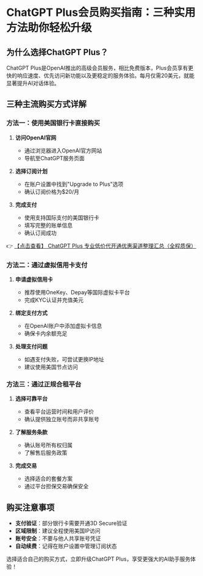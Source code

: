 # ChatGPT Plus会员购买指南：三种实用方法助你轻松升级

## 为什么选择ChatGPT Plus？

ChatGPT Plus是OpenAI推出的高级会员服务，相比免费版本，Plus会员享有更快的响应速度、优先访问新功能以及更稳定的服务体验。每月仅需20美元，就能显著提升AI对话体验。

## 三种主流购买方式详解

### 方法一：使用美国银行卡直接购买

1. **访问OpenAI官网**
   - 通过浏览器进入OpenAI官方网站
   - 导航至ChatGPT服务页面

2. **选择订阅计划**
   - 在账户设置中找到"Upgrade to Plus"选项
   - 确认订阅价格为$20/月

3. **完成支付**
   - 使用支持国际支付的美国银行卡
   - 填写完整的账单信息
   - 确认订阅成功

👉 [【点击查看】 ChatGPT Plus 专业低价代开通优惠渠道整理汇总（全程质保）](https://bit.ly/DaiKai)

### 方法二：通过虚拟信用卡支付

1. **申请虚拟信用卡**
   - 推荐使用OneKey、Depay等国际虚拟卡平台
   - 完成KYC认证并充值美元

2. **绑定支付方式**
   - 在OpenAI账户中添加虚拟卡信息
   - 确保卡内余额充足

3. **处理支付问题**
   - 如遇支付失败，可尝试更换IP地址
   - 建议使用美国节点访问

### 方法三：通过正规合租平台

1. **选择可靠平台**
   - 查看平台运营时间和用户评价
   - 确认提供独立账号而非共享账号

2. **了解服务条款**
   - 确认账号所有权归属
   - 了解售后服务政策

3. **完成交易**
   - 选择适合的套餐方案
   - 通过平台担保交易确保安全

## 购买注意事项

- **支付验证**：部分银行卡需要开通3D Secure验证
- **区域限制**：建议全程使用美国IP访问
- **账号安全**：不要与他人共享账号凭证
- **自动续费**：记得在账户设置中管理订阅状态

选择适合自己的购买方式，立即升级ChatGPT Plus，享受更强大的AI助手服务体验！